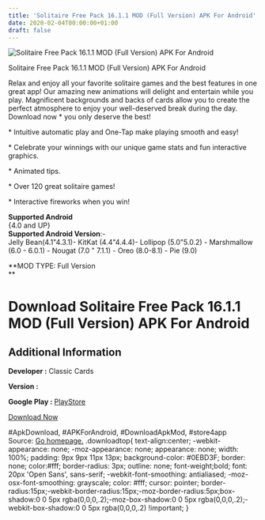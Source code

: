 ```yaml
---
title: 'Solitaire Free Pack 16.1.1 MOD (Full Version) APK For Android'
date: 2020-02-04T00:00:00+01:00
draft: false
---
```


![Solitaire Free Pack 16.1.1 MOD (Full Version) APK For Android](https://i1.wp.com/apkhome.net/wp-content/uploads/2020/02/Solitaire-Free-Pack-16.1.1-MOD-Full-Version.png "Solitaire Free Pack 16.1.1 MOD (Full Version) APK For Android")

  

Solitaire Free Pack 16.1.1 MOD (Full Version) APK For Android

Relax and enjoy all your favorite solitaire games and the best features in one great app! Our amazing new animations will delight and entertain while you play. Magnificent backgrounds and backs of cards allow you to create the perfect atmosphere to enjoy your well-deserved break during the day. Download now \* you only deserve the best!

\* Intuitive automatic play and One-Tap make playing smooth and easy!

\* Celebrate your winnings with our unique game stats and fun interactive graphics.

\* Animated tips.

\* Over 120 great solitaire games!

\* Interactive fireworks when you win!

**Supported Android**  
{4.0 and UP}  
**Supported Android Version**:-  
Jelly Bean(4.1"4.3.1)- KitKat (4.4"4.4.4)- Lollipop (5.0"5.0.2) - Marshmallow (6.0 - 6.0.1) - Nougat (7.0 " 7.1.1) - Oreo (8.0-8.1) - Pie (9.0)

**MOD TYPE: Full Version  
**

Download Solitaire Free Pack 16.1.1 MOD (Full Version) APK For Android
======================================================================

Additional Information
----------------------

**Developer :** Classic Cards

**Version :**

**Google Play :** [PlayStore](https://play.google.com/store/apps/details?id=com.tesseractmobile.solitairefreepack)

  

[Download Now](https://store4app.co/post/solitaire-free-pack-16-1-1-mod-full-version-apk-for-android_1580758443)

  
#ApkDownload, #APKForAndroid, #DownloadApkMod, #store4app  
Source: [Go homepage.](https://store4app.co/post/solitaire-free-pack-16-1-1-mod-full-version-apk-for-android_1580758443) .downloadtop{ text-align:center; -webkit-appearance: none; -moz-appearance: none; appearance: none; width: 100%; padding: 9px 9px 11px 13px; background-color: #0EBD3F; border: none; color:#fff; border-radius: 3px; outline: none; font-weight;bold; font: 20px 'Open Sans', sans-serif; -webkit-font-smoothing: antialiased; -moz-osx-font-smoothing: grayscale; color: #fff; cursor: pointer; border-radius:15px;-webkit-border-radius:15px;-moz-border-radius:5px;box-shadow:0 0 5px rgba(0,0,0,.2);-moz-box-shadow:0 0 5px rgba(0,0,0,.2);-webkit-box-shadow:0 0 5px rgba(0,0,0,.2) !important; }